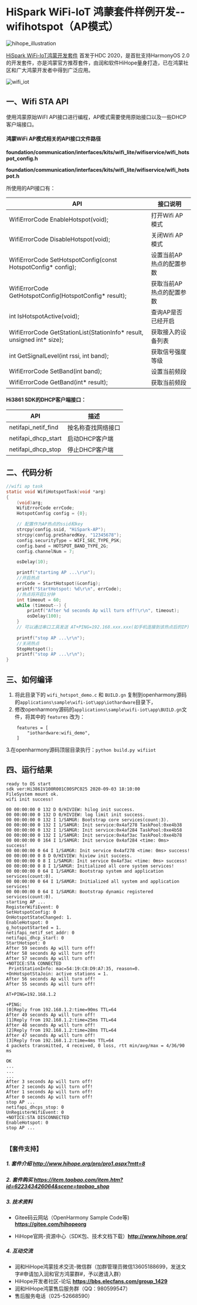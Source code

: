 # HiSpark WiFi-IoT 鸿蒙套件样例开发--wifihotspot（AP模式）

![hihope_illustration](https://gitee.com/hihopeorg/hispark-hm-pegasus/raw/master/docs/figures/hihope_illustration.png)

[HiSpark WiFi-IoT鸿蒙开发套件](https://item.taobao.com/item.htm?id=622343426064&scene=taobao_shop) 首发于HDC 2020，是首批支持HarmonyOS 2.0的开发套件，亦是鸿蒙官方推荐套件，由润和软件HiHope量身打造，已在鸿蒙社区和广大鸿蒙开发者中得到广泛应用。 

![wifi_iot](https://gitee.com/hihopeorg/hispark-hm-pegasus/raw/master/docs/figures/wifi_iot.png)

##  一、Wifi STA API

使用鸿蒙原始WiFI API接口进行编程，AP模式需要使用原始接口以及一些DHCP客户端接口。

#### 鸿蒙WiFi AP模式相关的API接口文件路径

**foundation/communication/interfaces/kits/wifi_lite/wifiservice/wifi_hotspot_config.h**

**foundation/communication/interfaces/kits/wifi_lite/wifiservice/wifi_hotspot.h**

所使用的API接口有：

| API                                                          | 接口说明                 |
| ------------------------------------------------------------ | ------------------------ |
| WifiErrorCode EnableHotspot(void);                           | 打开Wifi AP 模式         |
| WifiErrorCode DisableHotspot(void);                          | 关闭Wifi AP 模式         |
| WifiErrorCode SetHotspotConfig(const HotspotConfig* config); | 设置当前AP热点的配置参数 |
| WifiErrorCode GetHotspotConfig(HotspotConfig* result);       | 获取当前AP热点的配置参数 |
| int IsHotspotActive(void);                                   | 查询AP是否已经开启       |
| WifiErrorCode GetStationList(StationInfo* result, unsigned int* size); | 获取接入的设备列表       |
| int GetSignalLevel(int rssi, int band);                      | 获取信号强度等级         |
| WifiErrorCode SetBand(int band);                             | 设置当前频段             |
| WifiErrorCode GetBand(int* result);                          | 获取当前频段             |

#### Hi3861 SDK的DHCP客户端接口：

| API                 | 描述               |
| ------------------- | ------------------ |
| netifapi_netif_find | 按名称查找网络接口 |
| netifapi_dhcp_start | 启动DHCP客户端     |
| netifapi_dhcp_stop  | 停止DHCP客户端     |

## 二、代码分析

```c
//wifi ap task
static void WifiHotspotTask(void *arg)
{
    (void)arg;
    WifiErrorCode errCode;
    HotspotConfig config = {0};

    // 配置作为AP热点的ssid和key
    strcpy(config.ssid, "HiSpark-AP");
    strcpy(config.preSharedKey, "12345678");
    config.securityType = WIFI_SEC_TYPE_PSK;
    config.band = HOTSPOT_BAND_TYPE_2G;
    config.channelNum = 7;

    osDelay(10);

    printf("starting AP ...\r\n");
    //开启热点
    errCode = StartHotspot(&config);
    printf("StartHotspot: %d\r\n", errCode);
    //热点将开启1分钟
    int timeout = 60;
    while (timeout--) {
        printf("After %d seconds Ap will turn off!\r\n", timeout);
        osDelay(100);
    }
    // 可以通过串口工具发送 AT+PING=192.168.xxx.xxx(如手机连接到该热点后的IP) 去ping连接到该热点的设备的IP地址 
    
    printf("stop AP ...\r\n");
    //关闭热点
    StopHotspot();
    printf("stop AP ...\r\n");
}

```



## 三、如何编译

1. 将此目录下的 `wifi_hotspot_demo.c` 和 `BUILD.gn` 复制到openharmony源码的`applications\sample\wifi-iot\app\iothardware`目录下，
2. 修改openharmony源码的`applications\sample\wifi-iot\app\BUILD.gn`文件，将其中的 `features` 改为：

```
    features = [
        "iothardware:wifi_demo",
    ]
```

   3.在openharmony源码顶层目录执行：`python build.py wifiiot`

## 四、运行结果

```
ready to OS start
sdk ver:Hi3861V100R001C00SPC025 2020-09-03 18:10:00
FileSystem mount ok.
wifi init success!

00 00:00:00 0 132 D 0/HIVIEW: hilog init success.
00 00:00:00 0 132 D 0/HIVIEW: log limit init success.
00 00:00:00 0 132 I 1/SAMGR: Bootstrap core services(count:3).
00 00:00:00 0 132 I 1/SAMGR: Init service:0x4af278 TaskPool:0xe4b38
00 00:00:00 0 132 I 1/SAMGR: Init service:0x4af284 TaskPool:0xe4b58
00 00:00:00 0 132 I 1/SAMGR: Init service:0x4af3ac TaskPool:0xe4b78
00 00:00:00 0 164 I 1/SAMGR: Init service 0x4af284 <time: 0ms> success!
00 00:00:00 0 64 I 1/SAMGR: Init service 0x4af278 <time: 0ms> success!
00 00:00:00 0 8 D 0/HIVIEW: hiview init success.
00 00:00:00 0 8 I 1/SAMGR: Init service 0x4af3ac <time: 0ms> success!
00 00:00:00 0 8 I 1/SAMGR: Initialized all core system services!
00 00:00:00 0 64 I 1/SAMGR: Bootstrap system and application services(count:0).
00 00:00:00 0 64 I 1/SAMGR: Initialized all system and application services!
00 00:00:00 0 64 I 1/SAMGR: Bootstrap dynamic registered services(count:0).
starting AP ...
RegisterWifiEvent: 0
SetHotspotConfig: 0
OnHotspotStateChanged: 1.
EnableHotspot: 0
g_hotspotStarted = 1.
netifapi_netif_set_addr: 0
netifapi_dhcp_start: 0
StartHotspot: 0
After 59 seconds Ap will turn off!
After 58 seconds Ap will turn off!
After 57 seconds Ap will turn off!
+NOTICE:STA CONNECTED
 PrintStationInfo: mac=54:19:C8:D9:A7:35, reason=0.
+OnHotspotStaJoin: active stations = 1.
After 56 seconds Ap will turn off!
After 55 seconds Ap will turn off!

AT+PING=192.168.1.2

+PING:
[0]Reply from 192.168.1.2:time=90ms TTL=64
After 49 seconds Ap will turn off!
[1]Reply from 192.168.1.2:time=25ms TTL=64
After 48 seconds Ap will turn off!
[2]Reply from 192.168.1.2:time=28ms TTL=64
After 47 seconds Ap will turn off!
[3]Reply from 192.168.1.2:time=4ms TTL=64
4 packets transmitted, 4 received, 0 loss, rtt min/avg/max = 4/36/90 ms

OK
...
...
...
After 3 seconds Ap will turn off!
After 2 seconds Ap will turn off!
After 1 seconds Ap will turn off!
After 0 seconds Ap will turn off!
stop AP ...
netifapi_dhcps_stop: 0
UnRegisterWifiEvent: 0
+NOTICE:STA DISCONNECTED
EnableHotspot: 0
stop AP ...


```





### 【套件支持】

##### 1. 套件介绍  http://www.hihope.org/pro/pro1.aspx?mtt=8

##### 2. 套件购买  https://item.taobao.com/item.htm?id=622343426064&scene=taobao_shop

##### 3. 技术资料

- Gitee码云网站（OpenHarmony Sample Code等) **https://gitee.com/hihopeorg**

- HiHope官网-资源中心（SDK包、技术文档下载）**http://www.hihope.org/**

##### 4. 互动交流

- 润和HiHope鸿蒙技术交流-微信群（加群管理员微信13605188699，发送文字#申请加入润和官方鸿蒙群#，予以邀请入群）
- HiHope开发者社区-论坛 **https://bbs.elecfans.com/group_1429**
- 润和HiHope鸿蒙售后服务群（QQ：980599547）
- 售后服务电话（025-52668590）
